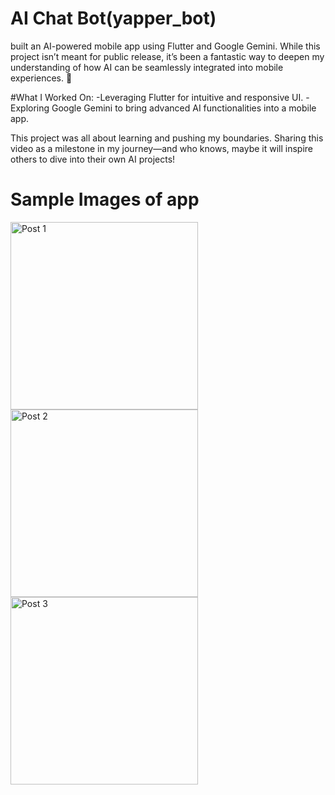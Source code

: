 # AI Chat Bot(yapper_bot)

 built an AI-powered mobile app using Flutter and Google Gemini. While this project isn’t meant for public release, it’s been a fantastic way to deepen my understanding of how AI can be seamlessly integrated into mobile experiences. 🚀

#What I Worked On:
-Leveraging Flutter for intuitive and responsive UI.
-Exploring Google Gemini to bring advanced AI functionalities into a mobile app.

This project was all about learning and pushing my boundaries. Sharing this video as a milestone in my journey—and who knows, maybe it will inspire others to dive into their own AI projects!
# Sample Images of app
<img src="https://github.com/user-attachments/assets/42eb69b8-2e9c-41f4-ac9a-e69875c5ce07" alt="Post 1" width="300" />
<img src="https://github.com/user-attachments/assets/650efe0e-04a6-4afb-bbfb-c25b6bb8c123" alt="Post 2" width="300" />
<img src="https://github.com/user-attachments/assets/bb753e42-5834-45db-8f8b-9329de735ba9" alt="Post 3" width="300" />

